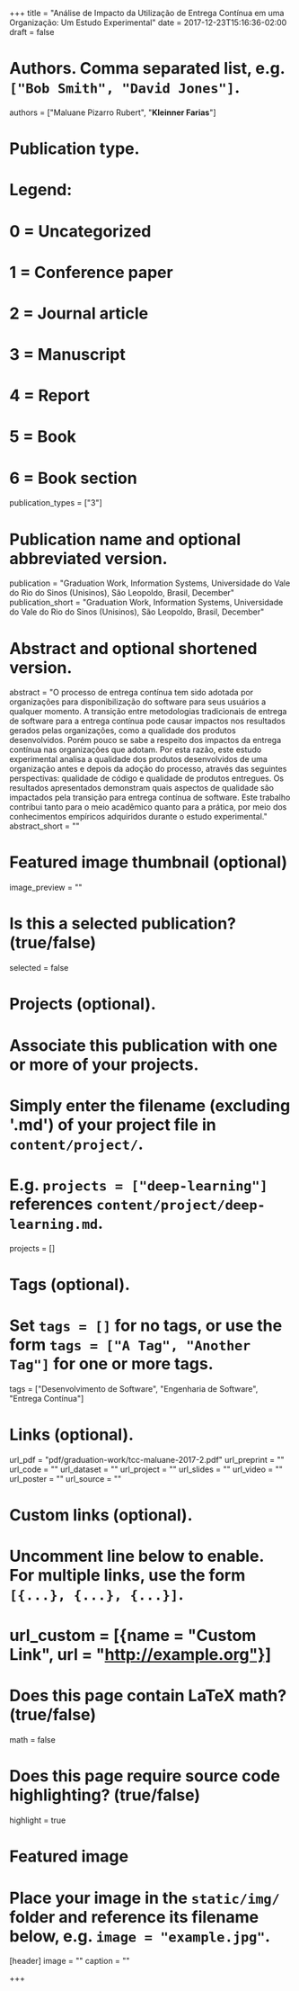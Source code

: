 +++
title = "Análise de Impacto da Utilização de Entrega Contínua em uma Organização: Um Estudo Experimental"
date = 2017-12-23T15:16:36-02:00
draft = false

# Authors. Comma separated list, e.g. `["Bob Smith", "David Jones"]`.
authors = ["Maluane Pizarro Rubert", "**Kleinner Farias**"]

# Publication type.
# Legend:
# 0 = Uncategorized
# 1 = Conference paper
# 2 = Journal article
# 3 = Manuscript
# 4 = Report
# 5 = Book
# 6 = Book section
publication_types = ["3"]

# Publication name and optional abbreviated version.
publication = "Graduation Work, Information Systems, Universidade do Vale do Rio do Sinos (Unisinos), São Leopoldo, Brasil, December"
publication_short = "Graduation Work, Information Systems, Universidade do Vale do Rio do Sinos (Unisinos), São Leopoldo, Brasil, December"

# Abstract and optional shortened version.
abstract = "O processo de entrega contínua tem sido adotada por organizações para disponibilização do software para seus usuários a qualquer momento. A transição entre metodologias tradicionais de entrega de software para a entrega contínua pode causar impactos nos resultados gerados pelas organizações, como a qualidade dos produtos desenvolvidos. Porém pouco se sabe a respeito dos impactos da entrega contínua nas organizações que adotam. Por esta razão, este estudo experimental analisa a qualidade dos produtos desenvolvidos de uma organização antes e depois da adoção do processo, através das seguintes perspectivas: qualidade de código e qualidade de produtos entregues. Os resultados apresentados demonstram quais aspectos de qualidade são impactados pela transição para entrega contínua de software. Este trabalho contribui tanto para o meio acadêmico quanto para a prática, por meio dos conhecimentos   empíricos adquiridos durante o estudo experimental."
abstract_short = ""

# Featured image thumbnail (optional)
image_preview = ""

# Is this a selected publication? (true/false)
selected = false

# Projects (optional).
#   Associate this publication with one or more of your projects.
#   Simply enter the filename (excluding '.md') of your project file in `content/project/`.
#   E.g. `projects = ["deep-learning"]` references `content/project/deep-learning.md`.
projects = []

# Tags (optional).
#   Set `tags = []` for no tags, or use the form `tags = ["A Tag", "Another Tag"]` for one or more tags.
tags = ["Desenvolvimento de Software", "Engenharia de Software", "Entrega Contínua"]

# Links (optional).
url_pdf = "pdf/graduation-work/tcc-maluane-2017-2.pdf"
url_preprint = ""
url_code = ""
url_dataset = ""
url_project = ""
url_slides = ""
url_video = ""
url_poster = ""
url_source = ""

# Custom links (optional).
#   Uncomment line below to enable. For multiple links, use the form `[{...}, {...}, {...}]`.
# url_custom = [{name = "Custom Link", url = "http://example.org"}]

# Does this page contain LaTeX math? (true/false)
math = false

# Does this page require source code highlighting? (true/false)
highlight = true

# Featured image
# Place your image in the `static/img/` folder and reference its filename below, e.g. `image = "example.jpg"`.
[header]
image = ""
caption = ""

+++
